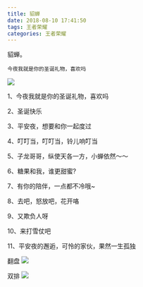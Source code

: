 ```yaml
---
title: 貂蝉
date: 2018-08-10 17:41:50
tags: 王者荣耀
categories: 王者荣耀
---
```


貂蝉。

`今夜我就是你的圣诞礼物，喜欢吗`

![](/images/wzry8.gif)


<!-- more -->

1、今夜我就是你的圣诞礼物，喜欢吗

2、圣诞快乐

3、平安夜，想要和你一起度过

4、叮叮当，叮叮当，铃儿响叮当

5、子龙哥哥，纵使天各一方，小蝉依然～～

6、糖果和我，谁更甜蜜?

7、有你的陪伴，一点都不冷哦~

8、去吧，怒放吧，花开咯

9、又欺负人呀

10、来打雪仗吧

11、平安夜的邂逅，可怜的家伙，果然一生孤独

翻盘
![](/images/wzry9.gif)

双排
![](/images/wzry10.gif)
